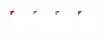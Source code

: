 ![stone rubble corner left-1](share/lair/stone_rubble_corner_left/stone_rubble_corner_left-1.png)
![stone rubble corner left-3](share/lair/stone_rubble_corner_left/stone_rubble_corner_left-3.png)
![stone rubble corner left-2](share/lair/stone_rubble_corner_left/stone_rubble_corner_left-2.png)
![stone rubble corner left-4](share/lair/stone_rubble_corner_left/stone_rubble_corner_left-4.png)
